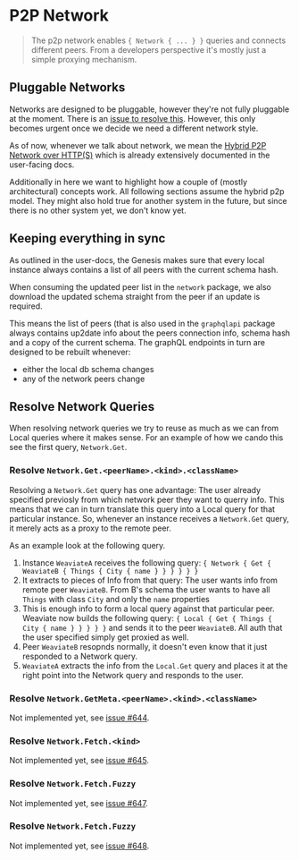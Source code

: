 # P2P Network

> The p2p network enables `{ Network { ... } }` queries and connects different
> peers. From a developers perspective it's mostly just a simple proxying
> mechanism.

## Pluggable Networks

Networks are designed to be pluggable, however they're not fully pluggable at
the moment. There is an [issue to resolve
this](https://github.com/semi-technologies/weaviate/issues/621). However,
this only becomes urgent once we decide we need a different network style.

As of now, whenever we talk about network, we mean the [Hybrid P2P Network over
HTTP(S)](../use/peer2peer-network.md) which is already extensively documented
in the user-facing docs.

Additionally in here we want to highlight how a couple of (mostly
architectural) concepts work. All following sections assume the hybrid p2p
model. They might also hold true for another system in the future, but since
there is no other system yet, we don't know yet.

## Keeping everything in sync

As outlined in the user-docs, the Genesis makes sure that every local instance
always contains a list of all peers with the current schema hash.

When consuming the updated peer list in the `network` package, we also download
the updated schema straight from the peer if an update is required.

This means the list of peers (that is also used in the `graphqlapi` package
always contains up2date info about the peers connection info, schema hash and a
copy of the current schema. The graphQL endpoints in turn are designed to be
rebuilt whenever:
- either the local db schema changes
- any of the network peers change

## Resolve Network Queries

When resolving network queries we try to reuse as much as we can from Local
queries where it makes sense. For an example of how we cando this see the first
query, `Network.Get`.

### Resolve `Network.Get.<peerName>.<kind>.<className>`

Resolving a `Network.Get` query has one advantage: The user already specified
previosly from which network peer they want to querry info. This means that we
can in turn translate this query into a Local query for that particular
instance. So, whenever an instance receives a `Network.Get` query, it merely
acts as a proxy to the remote peer.

As an example look at the following query.

1. Instance `WeaviateA` receives the following query: `{ Network { Get {
   WeaviateB { Things { City { name } } } } } }`
1. It extracts to pieces of Info from that query: The user wants info from
   remote peer `WeaviateB`. From B's schema the user wants to have all `Things`
   with class `City` and only the `name` properties
1. This is enough info to form a local query against that particular peer.
   Weaviate now builds the following query: `{ Local { Get { Things { City {
   name } } } } }` and sends it to the peer `WeaviateB`. All auth that the user
   specified simply get proxied as well.
1. Peer `WeaviateB` resopnds normally, it doesn't even know that it just
   responded to a Network query.
1. `WeaviateA` extracts the info from the `Local.Get` query and places it at
   the right point into the Network query and responds to the user.

### Resolve `Network.GetMeta.<peerName>.<kind>.<className>`

Not implemented yet, see [issue #644](https://github.com/semi-technologies/weaviate/issues/644).

### Resolve `Network.Fetch.<kind>`

Not implemented yet, see [issue #645](https://github.com/semi-technologies/weaviate/issues/645).

### Resolve `Network.Fetch.Fuzzy`

Not implemented yet, see [issue #647](https://github.com/semi-technologies/weaviate/issues/647).

### Resolve `Network.Fetch.Fuzzy`

Not implemented yet, see [issue #648](https://github.com/semi-technologies/weaviate/issues/648).
